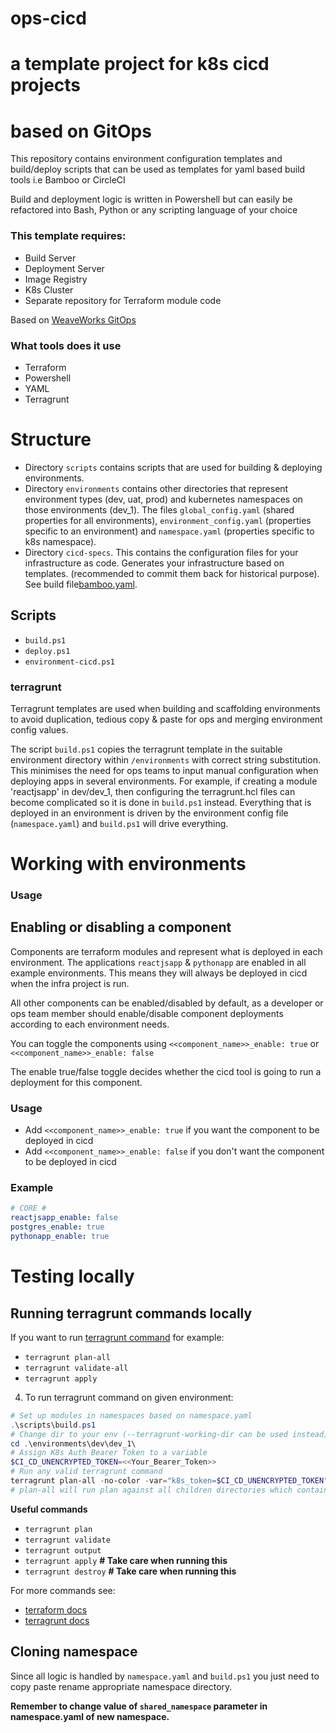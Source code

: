 # ops-cicd
# a template project for k8s cicd projects
# based on GitOps 

This repository contains environment configuration templates and build/deploy scripts
that can be used as templates for yaml based build tools i.e Bamboo or CircleCI

Build and deployment logic is written in Powershell but can easily be refactored into
Bash, Python or any scripting language of your choice

### This template requires:
* Build Server 
* Deployment Server
* Image Registry
* K8s Cluster 
* Separate repository for Terraform module code

Based on [WeaveWorks GitOps](https://)

### What tools does it use

* Terraform
* Powershell
* YAML
* Terragrunt 

# Structure

- Directory ```scripts``` contains scripts that are used for building & deploying environments.
- Directory ```environments``` contains other directories that represent environment types (dev, uat, prod) and kubernetes namespaces on those environments (dev_1). The files ```global_config.yaml``` (shared properties for all environments), ```environment_config.yaml``` (properties specific to an environment) and ```namespace.yaml``` (properties specific to k8s namespace).
- Directory ```cicd-specs```. This contains the configuration files for your infrastructure as code. Generates your infrastructure based on templates. (recommended to commit them back for historical purpose). See build file[bamboo.yaml](./cicd-specs/bamboo.yaml).

## Scripts

- `build.ps1`
- `deploy.ps1`
- `environment-cicd.ps1`

### terragrunt

Terragrunt templates are used when building and scaffolding environments to avoid duplication, tedious copy & paste for ops and merging environment config values.

The script `build.ps1` copies the terragrunt template in the suitable environment directory within `/environments` with correct string substitution.
This minimises the need for ops teams to input manual configuration when deploying apps in several environments.
For example, if creating a module 'reactjsapp' in dev/dev_1, then configuring the terragrunt.hcl files can become complicated so it is done in `build.ps1` instead. 
Everything that is deployed in an environment is driven by the environment config file (`namespace.yaml`) and `build.ps1` will drive everything.

# Working with environments

### Usage

## Enabling or disabling a component
Components are terraform modules and represent what is deployed in each environment. The applications ```reactjsapp``` & ```pythonapp``` are enabled in all example environments.
This means they will always be deployed in cicd when the infra project is run.

All other components can be enabled/disabled by default, as a developer or ops team member should enable/disable component deployments according to each environment needs.

You can toggle the components using ```<<component_name>>_enable: true``` or ```<<component_name>>_enable: false```

The enable true/false toggle decides whether the cicd tool is going to run a deployment for this component.

### Usage
- Add ```<<component_name>>_enable: true``` if you want the component to be deployed in cicd
- Add ```<<component_name>>_enable: false``` if you don't want the component to be deployed in cicd

### Example
```yaml
# CORE #
reactjsapp_enable: false
postgres_enable: true
pythonapp_enable: true 
```

# Testing locally

## Running terragrunt commands locally
If you want to run [terragrunt command](https://terragrunt.gruntwork.io/docs/reference/cli-options/) for example:
- ```terragrunt plan-all```
- ```terragrunt validate-all```
- ```terragrunt apply```

4. To run terragrunt command on given environment:
```PowerShell
# Set up modules in namespaces based on namespace.yaml
.\scripts\build.ps1
# Change dir to your env (--terragrunt-working-dir can be used instead)
cd .\environments\dev\dev_1\
# Assign K8s Auth Bearer Token to a variable
$CI_CD_UNENCRYPTED_TOKEN=<<Your_Bearer_Token>>
# Run any valid terragrunt command
terragrunt plan-all -no-color -var="k8s_token=$CI_CD_UNENCRYPTED_TOKEN"
# plan-all will run plan against all children directories which contain .hcl files
```
**Useful commands**
- ```terragrunt plan```
- ```terragrunt validate```
- ```terragrunt output```
- ```terragrunt apply``` **# Take care when running this**
- ```terragrunt destroy``` **# Take care when running this**

For more commands see:
- [terraform docs](https://www.terraform.io/docs/commands/index.html)
- [terragrunt docs](https://terragrunt.gruntwork.io/docs/reference/cli-options/)

## Cloning namespace
Since all logic is handled by ```namespace.yaml``` and ```build.ps1``` you just need to copy paste rename appropriate namespace directory.

**Remember to change value of ```shared_namespace``` parameter in namespace.yaml of new namespace.**
